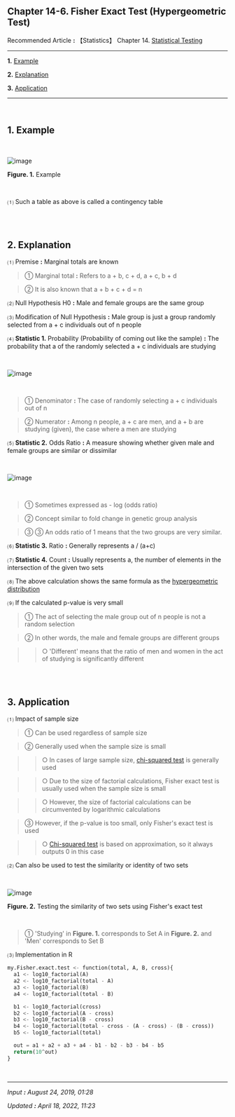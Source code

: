 ## **Chapter 14-6. Fisher Exact Test** (Hypergeometric Test)

Recommended Article **:** 【Statistics】 Chapter 14. [Statistical Testing](https://jb243.github.io/pages/1631)

---

**1.** [Example](#1-example)

**2.** [Explanation](#2-explanation)

**3.** [Application](#3-application)

---

<br>

## **1\. Example**

<br>

![image](https://github.com/JB243/jb243.github.io/assets/55747737/140c8ffd-65c3-4a03-b41d-f9c465044462)

**Figure. 1.** Example

<br>

 ⑴ Such a table as above is called a contingency table

<br>

<br>

## **2\. Explanation**

 ⑴ Premise **:** Marginal totals are known

> ① Marginal total **:** Refers to a + b, c + d, a + c, b + d

> ② It is also known that a + b + c + d = n

 ⑵ Null Hypothesis H0 **:** Male and female groups are the same group

 ⑶ Modification of Null Hypothesis **:** Male group is just a group randomly selected from a + c individuals out of n people

 ⑷ **Statistic 1.** Probability (Probability of coming out like the sample) **:** The probability that a of the randomly selected a + c individuals are studying

<br>

![image](https://github.com/JB243/jb243.github.io/assets/55747737/be31cfa2-04ca-463f-836f-46d64804158c)

<br>

> ① Denominator **:** The case of randomly selecting a + c individuals out of n

> ② Numerator **:** Among n people, a + c are men, and a + b are studying (given), the case where a men are studying

 ⑸ **Statistic 2.** Odds Ratio **:** A measure showing whether given male and female groups are similar or dissimilar

<br>

![image](https://github.com/JB243/jb243.github.io/assets/55747737/6aacc863-ded2-49c2-9c97-686d30f0457d)

<br>

> ① Sometimes expressed as - log (odds ratio)

> ② Concept similar to fold change in genetic group analysis

> ③ ③ An odds ratio of 1 means that the two groups are very similar.

 ⑹ **Statistic 3.** Ratio **:** Generally represents a / (a+c)

 ⑺ **Statistic 4.** Count **:** Usually represents a, the number of elements in the intersection of the given two sets

 ⑻ The above calculation shows the same formula as the [hypergeometric distribution](https://jb243.github.io/pages/1626)

 ⑼ If the calculated p-value is very small

> ① The act of selecting the male group out of n people is not a random selection

> ② In other words, the male and female groups are different groups

>> ○ 'Different' means that the ratio of men and women in the act of studying is significantly different

<br>

<br>

## **3\. Application**

 ⑴ Impact of sample size

> ① Can be used regardless of sample size

> ② Generally used when the sample size is small

>> ○ In cases of large sample size, [chi-squared test](https://jb243.github.io/pages/1727) is generally used

>> ○ Due to the size of factorial calculations, Fisher exact test is usually used when the sample size is small

>> ○ However, the size of factorial calculations can be circumvented by logarithmic calculations

> ③ However, if the p-value is too small, only Fisher's exact test is used

>> ○ [Chi-squared test](https://jb243.github.io/pages/1727) is based on approximation, so it always outputs 0 in this case

 ⑵ Can also be used to test the similarity or identity of two sets

<br>

![image](https://github.com/JB243/jb243.github.io/assets/55747737/1811fa05-eaeb-49a2-9c51-b95467aaf201)

 **Figure. 2.** Testing the similarity of two sets using Fisher's exact test

<br>

> ① 'Studying' in **Figure. 1.** corresponds to Set A in **Figure. 2.** and 'Men' corresponds to Set B

 ⑶ Implementation in R

```python
my.Fisher.exact.test <- function(total, A, B, cross){
  a1 <- log10_factorial(A)
  a2 <- log10_factorial(total - A)
  a3 <- log10_factorial(B)
  a4 <- log10_factorial(total - B)

  b1 <- log10_factorial(cross)
  b2 <- log10_factorial(A - cross)
  b3 <- log10_factorial(B - cross)
  b4 <- log10_factorial(total - cross - (A - cross) - (B - cross))
  b5 <- log10_factorial(total)

  out = a1 + a2 + a3 + a4 - b1 - b2 - b3 - b4 - b5
  return(10^out)
}
```

<br>

---

_Input **:** August 24, 2019, 01:28_

_Updated **:** April 18, 2022, 11:23_
